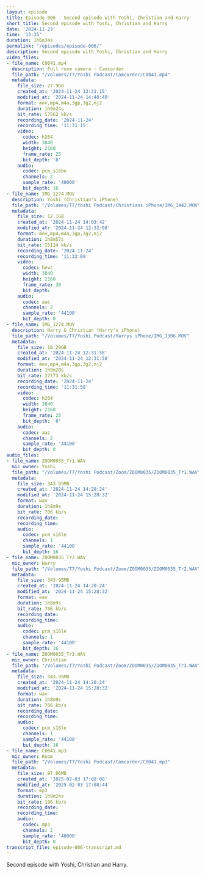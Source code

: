 ```yaml
---
layout: episode
title: Episode 006 - Second episode with Yoshi, Christian and Harry
short_title: Second episode with Yoshi, Christian and Harry
date: '2024-11-23'
time: '13:35'
duration: 1h6m34s
permalink: "/episodes/episode-006/"
description: Second episode with Yoshi, Christian and Harry
video_files:
- file_name: C0041.mp4
  description: Full room camera - Camcorder
  file_path: "/Volumes/T7/Yoshi Podcast/Camcorder/C0041.mp4"
  metadata:
    file_size: 27.9GB
    created_at: '2024-11-24 13:31:15'
    modified_at: '2024-11-24 14:40:40'
    format: mov,mp4,m4a,3gp,3g2,mj2
    duration: 1h9m24s
    bit_rate: 57562 kb/s
    recording_date: '2024-11-24'
    recording_time: '11:31:15'
    video:
      codec: h264
      width: 3840
      height: 2160
      frame_rate: 25
      bit_depth: '8'
    audio:
      codec: pcm_s16be
      channels: 2
      sample_rate: '48000'
      bit_depth: 16
- file_name: IMG_1274.MOV
  description: Yoshi (Christian's iPhone)
  file_path: "/Volumes/T7/Yoshi Podcast/Christians iPhone/IMG_1442.MOV"
  metadata:
    file_size: 12.1GB
    created_at: '2024-11-24 14:03:42'
    modified_at: '2024-11-24 12:32:08'
    format: mov,mp4,m4a,3gp,3g2,mj2
    duration: 1h8m57s
    bit_rate: 25124 kb/s
    recording_date: '2024-11-24'
    recording_time: '11:32:09'
    video:
      codec: hevc
      width: 3840
      height: 2160
      frame_rate: 30
      bit_depth:
    audio:
      codec: aac
      channels: 2
      sample_rate: '44100'
      bit_depth: 0
- file_name: IMG_1274.MOV
  description: Harry & Christian (Harry's iPhone)
  file_path: "/Volumes/T7/Yoshi Podcast/Harrys iPhone/IMG_1306.MOV"
  metadata:
    file_size: 18.29GB
    created_at: '2024-11-24 12:31:58'
    modified_at: '2024-11-24 12:31:58'
    format: mov,mp4,m4a,3gp,3g2,mj2
    duration: 1h9m20s
    bit_rate: 37773 kb/s
    recording_date: '2024-11-24'
    recording_time: '11:31:58'
    video:
      codec: h264
      width: 3840
      height: 2160
      frame_rate: 25
      bit_depth: '8'
    audio:
      codec: aac
      channels: 2
      sample_rate: '44100'
      bit_depth: 0
audio_files:
- file_name: ZOOM0035_Tr1.WAV
  mic_owner: Yoshi
  file_path: "/Volumes/T7/Yoshi Podcast/Zoom/ZOOM0035/ZOOM0035_Tr1.WAV"
  metadata:
    file_size: 343.95MB
    created_at: '2024-11-24 14:20:24'
    modified_at: '2024-11-24 15:28:32'
    format: wav
    duration: 1h8m9s
    bit_rate: 706 kb/s
    recording_date:
    recording_time:
    audio:
      codec: pcm_s16le
      channels: 1
      sample_rate: '44100'
      bit_depth: 16
- file_name: ZOOM0035_Tr2.WAV
  mic_owner: Harry
  file_path: "/Volumes/T7/Yoshi Podcast/Zoom/ZOOM0035/ZOOM0035_Tr2.WAV"
  metadata:
    file_size: 343.95MB
    created_at: '2024-11-24 14:20:24'
    modified_at: '2024-11-24 15:28:32'
    format: wav
    duration: 1h8m9s
    bit_rate: 706 kb/s
    recording_date:
    recording_time:
    audio:
      codec: pcm_s16le
      channels: 1
      sample_rate: '44100'
      bit_depth: 16
- file_name: ZOOM0035_Tr3.WAV
  mic_owner: Christian
  file_path: "/Volumes/T7/Yoshi Podcast/Zoom/ZOOM0035/ZOOM0035_Tr3.WAV"
  metadata:
    file_size: 343.95MB
    created_at: '2024-11-24 14:20:24'
    modified_at: '2024-11-24 15:28:32'
    format: wav
    duration: 1h8m9s
    bit_rate: 706 kb/s
    recording_date:
    recording_time:
    audio:
      codec: pcm_s16le
      channels: 1
      sample_rate: '44100'
      bit_depth: 16
- file_name: C0041.mp3
  mic_owner: Room
  file_path: "/Volumes/T7/Yoshi Podcast/Camcorder/C0041.mp3"
  metadata:
    file_size: 97.06MB
    created_at: '2025-02-03 17:08:08'
    modified_at: '2025-02-03 17:08:44'
    format: mp3
    duration: 1h9m24s
    bit_rate: 196 kb/s
    recording_date:
    recording_time:
    audio:
      codec: mp3
      channels: 2
      sample_rate: '48000'
      bit_depth: 0
transcript_file: episode-006-transcript.md
---
```

Second episode with Yoshi, Christian and Harry.

